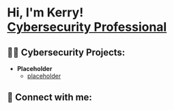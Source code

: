 <h1>Hi, I'm Kerry! <br/><a href="https://www.linkedin.com/in/khapple">Cybersecurity Professional</a></h1>

<h2>👨‍💻 Cybersecurity Projects:</h2>

- <b>Placeholder</b>
  - [placeholder](https://github.com/khapple/)

<h2> 🤳 Connect with me:</h2>

[linkedin]: https://linkedin.com/in/khapple

<!--
**khapple/khapple** is a ✨ _special_ ✨ repository because its `README.md` (this file) appears on your GitHub profile.

Here are some ideas to get you started:

- 🔭 I’m currently working on ...
- 🌱 I’m currently learning ...
- 👯 I’m looking to collaborate on ...
- 🤔 I’m looking for help with ...
- 💬 Ask me about ...
- 📫 How to reach me: ...
- 😄 Pronouns: ...
- ⚡ Fun fact: ...
-->
